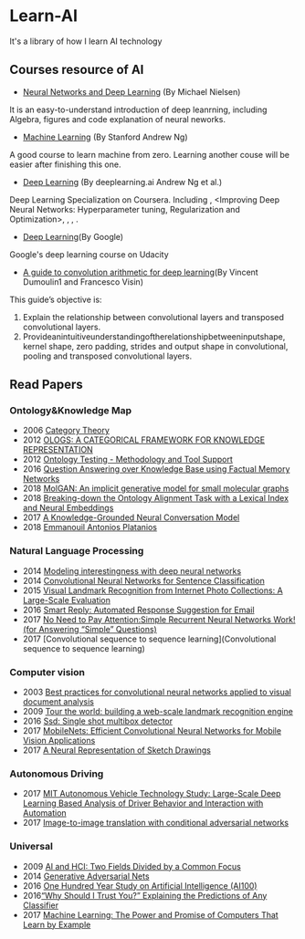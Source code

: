 # Learn-AI
It's a library of how I learn AI technology

## Courses resource of AI

   * [Neural Networks and Deep Learning](http://neuralnetworksanddeeplearning.com/) (By Michael Nielsen)

   It is an easy-to-understand introduction of deep leanrning, including Algebra, figures and code explanation of neural neworks.

   * [Machine Learning](https://www.coursera.org/learn/machine-learning) (By Stanford Andrew Ng)

   A good course to learn machine from zero. Learning another couse <Deep Learning>  will be easier after finishing this one.
  
   * [Deep Learning](https://www.coursera.org/specializations/deep-learning) (By deeplearning.ai Andrew Ng et al.)
  
   Deep Learning Specialization on Coursera. Including <Neural Networks and Deep Learning>, <Improving Deep Neural Networks: Hyperparameter tuning, Regularization and Optimization>, <Structuring Machine Learning Projects>, <Convolutional Neural Networks>, <Sequence Models>.
  
   * [Deep Learning](https://classroom.udacity.com/courses/ud730)(By Google)
   
Google's deep learning course on Udacity

   * [A guide to convolution arithmetic for deep learning](https://arxiv.org/pdf/1603.07285v1.pdf)(By Vincent Dumoulin1 and Francesco Visin)
 
This guide’s objective is:
1. Explain the relationship between convolutional layers and transposed convolutional layers.
2. Provideanintuitiveunderstandingoftherelationshipbetweeninputshape, kernel shape, zero padding, strides and output shape in convolutional, pooling and transposed convolutional layers.

## Read Papers
### Ontology&Knowledge Map
   * 2006 [Category Theory](http://angg.twu.net/MINICATS/awodey__category_theory.pdf)
   * 2012 [OLOGS: A CATEGORICAL FRAMEWORK FOR KNOWLEDGE REPRESENTATION](https://math.mit.edu/~dspivak/informatics/olog.pdf)
   * 2012 [Ontology Testing - Methodology and Tool Support](http://stlab.istc.cnr.it/documents/ufes-nemo-visit/ontology-testing.pdf)
   * 2016 [Question Answering over Knowledge Base using Factual Memory Networks](http://www.aclweb.org/anthology/N16-2016)
   * 2018 [MolGAN: An implicit generative model for small molecular graphs](https://arxiv.org/pdf/1805.11973.pdf)
   * 2018 [Breaking-down the Ontology Alignment Task with a Lexical Index and Neural Embeddings](https://arxiv.org/pdf/1805.12402)
   * 2017 [A Knowledge-Grounded Neural Conversation Model](https://arxiv.org/pdf/1702.01932.pdf)
   * 2018 [Emmanouil Antonios Platanios](https://arxiv.org/pdf/1806.01235)
      
### Natural Language Processing
   * 2014 [Modeling interestingness with deep neural networks](http://www.aclweb.org/anthology/D14-1002)
   * 2014 [Convolutional Neural Networks for Sentence Classification](https://arxiv.org/pdf/1408.5882)
   * 2015 [Visual Landmark Recognition from Internet Photo Collections: A Large-Scale Evaluation](https://arxiv.org/pdf/1409.5400)
   * 2016 [Smart Reply: Automated Response Suggestion for Email](https://dl.acm.org/ft_gateway.cfm?id=2939801&type=pdf)
   * 2017 [No Need to Pay Attention:Simple Recurrent Neural Networks Work! (for Answering “Simple” Questions)](https://arxiv.org/pdf/1606.05029)
   * 2017 [Convolutional sequence to sequence learning](Convolutional sequence to sequence learning)
### Computer vision
   * 2003 [Best practices for convolutional neural networks applied to visual document analysis](http://www.cs.cmu.edu/~bhiksha/courses/deeplearning/Fall.2016/pdfs/Simard.pdf)
   * 2009 [Tour the world: building a web-scale landmark recognition engine](http://vision.lbl.gov/Conferences/cvpr/Papers/data/papers/0551.pdf)
   * 2016 [Ssd: Single shot multibox detector](https://arxiv.org/pdf/1512.02325)
   * 2017 [MobileNets: Efficient Convolutional Neural Networks for Mobile Vision Applications](https://arxiv.org/pdf/1704.04861)
   * 2017 [A Neural Representation of Sketch Drawings](https://arxiv.org/pdf/1704.03477.pdf)
   
### Autonomous Driving
   * 2017 [MIT Autonomous Vehicle Technology Study:
Large-Scale Deep Learning Based Analysis of Driver Behavior and Interaction with Automation](https://arxiv.org/pdf/1711.06976)
   * 2017 [Image-to-image translation with conditional adversarial networks](http://openaccess.thecvf.com/content_cvpr_2017/papers/Isola_Image-To-Image_Translation_With_CVPR_2017_paper.pdf)

### Universal
   * 2009 [AI and HCI: Two Fields Divided by a Common Focus](http://www.aaai.org/ojs/index.php/aimagazine/article/download/2271/2113)
   * 2014 [Generative Adversarial Nets](http://papers.nips.cc/paper/5423-generative-adversarial-nets.pdf)
   * 2016 [One Hundred Year Study on Artificial Intelligence (AI100)](https://ai100.stanford.edu/sites/default/files/ai_100_report_0831fnl.pdf)
   * 2016[“Why Should I Trust You?” Explaining the Predictions of Any Classifier](https://arxiv.org/pdf/1602.04938.pdf?__hstc=200028081.1bb630f9cde2cb5f07430159d50a3c91.1523923200081.1523923200082.1523923200083.1&__hssc=200028081.1.1523923200084&__hsfp=1773666937)
   * 2017 [Machine Learning: The Power and Promise of Computers That Learn by Example](https://royalsociety.org/~/media/policy/projects/machine-learning/publications/machine-learning-report.pdf)
   
